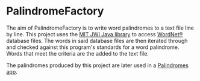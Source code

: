 # PalindromeFactory

The aim of PalindromeFactory is to write word palindromes to a text file line by line. This project uses the [MIT JWI Java library](http://projects.csail.mit.edu/jwi/) to access [WordNet®](https://wordnet.princeton.edu/) database files. The words in said database files are then iterated through and checked against this program&#39;s standards for a word palindrome. Words that meet the criteria are the added to the text file.

The palindromes produced by this project are later used in a [Palindromes app](https://github.com/emmanuel-nwogu/Palindromes).
